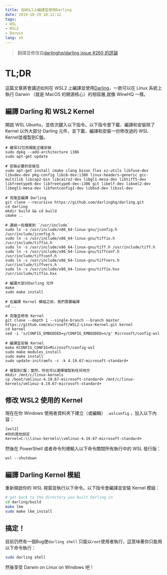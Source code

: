 ```yaml
---
title: 在WSL2上編譯並使用Darling
date: 2019-10-29 10:12:12
tags:
- WSL
- WSL2
- Darwin
lang: zh
---
```


> 翻譯並修改自[darlinghq/darling issue #260 的評論](https://github.com/darlinghq/darling/issues/260#issuecomment-530184521)

# TL;DR

這篇文章將會講述如何在 WSL2 上編譯並使用[Darling]( http://www.darlinghq.org/ )，一款可以在 Linux 系統上執行 Darwin （就是 MacOS 的開源核心）的相容層,就像 WineHQ 一樣。

## 編譯 Darling 和 WSL2 Kernel

開啟 WSL Ubuntu，並依次鍵入以下指令。以下指令會下載、編譯和安裝除了 Kernel 以外大部分 Darling 元件，並下載、編譯和安裝一份修改過的 WSL Kernel並複製到C盤。

```
# 確保32位依賴能正確安裝
sudo dpkg --add-architecture i386
sudo apt-get update

# 安裝必要的安裝包
sudo apt-get install cmake clang bison flex xz-utils libfuse-dev libudev-dev pkg-config libc6-dev:i386 linux-headers-generic gcc-multilib libcap2-bin libcairo2-dev libgl1-mesa-dev libtiff5-dev libfreetype6-dev libfreetype6-dev:i386 git libelf-dev libxml2-dev libegl1-mesa-dev libfontconfig1-dev libbsd-dev libssl-dev

# 克隆並編譯 Darling
git clone --recursive https://github.com/darlinghq/darling.git
cd darling
mkdir build && cd build
cmake ..

# 連結一些檔案到 `/usr/include`
sudo ln -s /usr/include/x86_64-linux-gnu/jconfig.h /usr/include/jconfig.h
sudo ln -s /usr/include/x86_64-linux-gnu/tiffio.h /usr/include/tiffio.h
sudo ln -s /usr/include/x86_64-linux-gnu/tiff.h /usr/include/tiff.h
sudo ln -s /usr/include/x86_64-linux-gnu/tiffconf.h /usr/include/tiffconf.h
sudo ln -s /usr/include/x86_64-linux-gnu/tiffvers.h /usr/include/tiffvers.h
sudo ln -s /usr/include/x86_64-linux-gnu/tiffio.hxx /usr/include/tiffio.hxx

# 編譯大部分Darling 元件
make
sudo make install

# 在編譯 Kernel 模組之前，我們需要編譯
cd ..

# 克隆並修改 Kernel
git clone --depth 1 --single-branch --branch master https://github.com/microsoft/WSL2-Linux-Kernel.git kernel
cd kernel
sed -i 's/CONFIG_EMBEDDED=y/CONFIG_EMBEDDED=n/g' Microsoft/config-wsl

# 編譯並安裝 Kernel
make KCONFIG_CONFIG=Microsoft/config-wsl
sudo make modules_install
sudo make install
sudo update-initramfs -c -k 4.19.67-microsoft-standard+

# 複製到C盤；當然，你也可以選擇複製到任何地方
mkdir /mnt/c/linux-kernels
cp /boot/vmlinuz-4.19.67-microsoft-standard+ /mnt/c/linux-kernels/vmlinuz-4.19.67-microsoft-standard+
```

## 修改 WSL2 使用的 Kernel

現在在你 Windows 使用者資料夾下建立（或編輯） `.wslconfig` ，加入以下內容：

```
[wsl2]
#你的其他設定
kernel=C:\\linux-kernels\\vmlinuz-4.19.67-microsoft-standard+
```

然後在 PowerShell 或者命令列裡輸入以下命令關閉所有執行中的 WSL 發行版：

```
wsl --shutdown
```

## 編譯 Darling Kernel 模組

重新開啟你的 WSL 視窗並執行以下命令。以下指令會編譯並安裝 Kernel 模組：

```bash
# get back to the directory you built Darling in
cd darling/build
make lkm
sudo make lkm_install
```

## 搞定！

目前仍然有一個Bug使`darling shell` 只能以`root`使用者執行，這意味著你只能用以下命令執行：

```bash
sudo darling shell
```

然後享受 Darwin on Linux on Windows 吧！